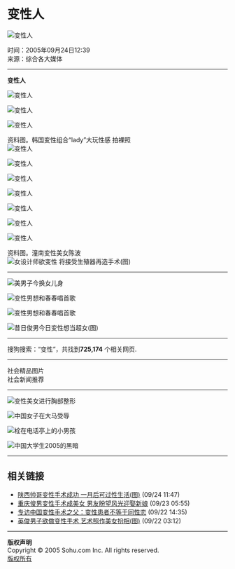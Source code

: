 # 变性人

![变性人](https://photocdn.sohu.com/20050924/Img227047998.jpg)

时间：2005年09月24日12:39　  
来源：综合各大媒体  

---

**变性人**

![变性人](https://photocdn.sohu.com/20050924/Img227047999.jpg)

![变性人](https://photocdn.sohu.com/20050924/Img227048000.jpg)

![变性人](https://photocdn.sohu.com/20050924/Img227048001.jpg)

资料图。韩国变性组合“lady”大玩性感 拍裸照  
![变性人](https://photocdn.sohu.com/20050924/Img227048002.jpg)

![变性人](https://photocdn.sohu.com/20050924/Img227048003.jpg)

![变性人](https://photocdn.sohu.com/20050924/Img227048004.jpg)

![变性人](https://photocdn.sohu.com/20050924/Img227048005.jpg)

![变性人](https://photocdn.sohu.com/20050924/Img227048006.jpg)

![变性人](https://photocdn.sohu.com/20050924/Img227048007.jpg)

![变性人](https://photocdn.sohu.com/20050924/Img227048008.jpg)

资料图。潼南变性美女陈波  
![女设计师欲变性 将接受生殖器再造手术(图)](https://photocdn.sohu.com/20050718/Img226341147.jpg)

---

![美男子今换女儿身](https://photocdn.sohu.com/20050910/Img226917901.jpg)

![变性男想和春春唱首歌](https://photocdn.sohu.com/20050915/Img226962898.jpg)

![变性男想和春春唱首歌](https://photocdn.sohu.com/20050915/Img226962899.jpg)

![昔日俊男今日变性想当超女(图)](https://photocdn.sohu.com/20050910/Img226917772.jpg)

---

搜狗搜索：“变性”，共找到**725,174** 个相关网页.

---

社会精品图片  
社会新闻推荐  

---

![变性美女进行胸部整形](https://photo.pic.sohu.com/images/news/2005-12-01/108eafe2308.jpg)

![中国女子在大马受辱](https://photo.pic.sohu.com/images/news/2005-12-01/108eafbeb20.jpg)

![栓在电话亭上的小男孩](https://photo.pic.sohu.com/images/news/2005-12-01/108eaf576c3.jpg)

![中国大学生2005的黑暗](https://photo.pic.sohu.com/images/news/2005-12-01/108eb18244c.jpg)

---

## 相关链接
- [陕西帅哥变性手术成功 一月后可过性生活(图)](https://news.sohu.com/20050924/n227047716.shtml) (09/24 11:47)
- [重庆俊男变性手术成美女 男友盼望风光迎娶新娘](https://news.sohu.com/20050923/n227035273.shtml) (09/23 05:55)
- [专访中国变性手术之父：变性患者不等于同性恋](https://news.sohu.com/20050922/n227030049.shtml) (09/22 14:35)
- [英俊男子欲做变性手术 艺术照作美女扮相(图)](https://news.sohu.com/20050922/n227023443.shtml) (09/22 03:12)

---

**版权声明**  
Copyright © 2005 Sohu.com Inc. All rights reserved.  
[版权所有](https://www.sohu.com/about/copyright.html)
<!-- tcd_original_link http://news.sohu.com/20050924/n227047989.shtml -->
